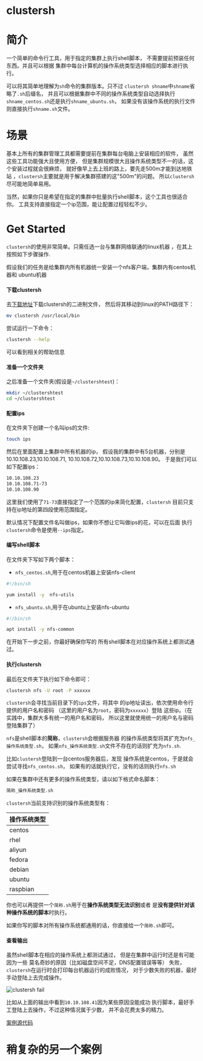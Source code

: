 # clustersh

# 简介

一个简单的命令行工具，用于指定的集群上执行shell脚本，
不需要提前预装任何东西。并且可以根据
集群中每台计算机的操作系统类型选择相应的脚本进行执行。

可以将其简单地理解为`sh`命令的集群版本。只不过
`clustersh shname`中`shname`省略了`.sh`后缀名，
并且可以根据集群中不同的操作系统类型自动选择执行
`shname_centos.sh`还是执行`shname_ubuntu.sh`，
如果没有该操作系统的执行文件则直接执行`shname.sh`文件。

# 场景

基本上所有的集群管理工具都需要提前在集群每台电脑上安装相应的软件，
虽然这些工具功能强大且使用方便，
但是集群规模很大且操作系统类型不一的话，这个安装过程就会很麻烦，
就好像早上去上班的路上，要先走500m才能到达地铁站
，`clustersh`主要就是用于解决集群搭建的这"500m"的问题。
所以`clustersh`尽可能地简单易用。

当然，如果你只是希望在指定的集群中批量执行shell脚本，这个工具也很适合你。
工具支持直接指定一个ip范围，能让配置过程轻松不少。

# Get Started

`clustersh`的使用非常简单。只需任选一台与集群网络联通的linux机器
，在其上按照如下步骤操作.

假设我们的任务是给集群内所有机器统一安装一个nfs客户端，集群内有centos机器和
ubuntu机器

#### 下载clustersh

去[下载地址]()下载clustersh的二进制文件，
然后将其移动到linux的PATH路径下：

```bash
mv clustersh /usr/local/bin
```

尝试运行一下命令：

```bash
clustersh --help
```

可以看到相关的帮助信息


#### 准备一个文件夹

之后准备一个文件夹(假设是`~/clustershtest`)：

```bash
mkdir ~/clustershtest
cd ~/clustershtest
```


#### 配置ips

在文件夹下创建一个名叫ips的文件:

```bash
touch ips
```

然后在里面配置上集群中所有机器的ip，
假设我的集群中有5台机器，分别是10.10.108.23,10.10.108.71,
10.10.108.72,10.10.108.73,10.10.108.90。
于是我们可以如下配置ips：

```bash
10.10.108.23
10.10.108.71-73
10.10.108.90
```

这里我们使用了`71-73`直接指定了一个范围的ip来简化配置，`clustersh`
目前只支持在ip地址的第四段使用范围指定。

默认情况下配置文件名叫做ips，如果你不想让它叫做ips的花，可以在后面
执行`clustersh`命令是使用`--ips`指定。

#### 编写shell脚本

在文件夹下写如下两个脚本：

 - `nfs_centos.sh`,用于在centos机器上安装nfs-client

```bash
#!/bin/sh

yum install -y  nfs-utils
```

 - `nfs_ubuntu.sh`,用于在ubuntu上安装nfs-ubuntu
 
```bash
#!/bin/sh

apt install -y nfs-common
```

在开始下一步之前，你最好确保你写的
所有shell脚本在对应操作系统上都测试通过。

#### 执行clustersh

最后在文件夹下执行如下命令即可：

```bash
clustersh nfs -U root -P xxxxxx
```

`clustersh`会寻找当前目录下的`ips`文件，将其中
的ip地址读出，依次使用命令行提供的用户名和密码
（这里的用户名为`root`，密码为`xxxxxx`）登陆
这些ip。（在实践中，集群大多有统一的用户名和密码，
所以这里就使用统一的用户名与密码登陆集群了）

`nfs`是shell脚本的**简称**，`clustersh`会根据服务器
的操作系统类型将其扩充为`nfs_操作系统类型.sh`，
如果`nfs_操作系统类型.sh`文件不存在的话则扩充为`nfs.sh`.

比如`clustersh`登陆到一台centos服务器后，发现
操作系统是centos，于是就会尝试寻找`nfs_centos.sh`，
如果有的话就执行它，没有的话则执行`nfs.sh`

如果在集群中还有更多的操作系统类型，请以如下格式命名脚本：

```bash
简称_操作系统类型.sh
```

`clustersh`当前支持识别的操作系统类型有：

|操作系统类型|
|----|
|centos|
|rhel|
|aliyun|
|fedora|
|debian|
|ubuntu|
|raspbian|

你也可以再提供一个`简称.sh`用于在**操作系统类型无法识别**或者
是**没有提供针对该种操作系统的脚本**时执行。

如果你写的脚本对所有操作系统都通用的话，你直接给一个`简称.sh`即可。

#### 查看输出

虽然shell脚本在相应的操作系统上都测试通过，
但是在集群中运行时还是有可能因为一些
莫名奇妙的原因（比如磁盘空间不足，DNS配置错误等等）
失败，`clustersh`在运行时会打印每台机器运行的成败情况，
对于少数失败的机器，最好手动登陆上去完成操作。


![clustersh fail](https://user-images.githubusercontent.com/23725000/55680669-3780ff00-594f-11e9-9781-e1859403af9d.png)


比如从上面的输出中看到`10.10.108.41`因为某些原因没能成功
执行脚本，最好手工登陆上去操作，不过这种情况属于少数，
并不会花费太多的精力。


[案例源代码]()


# 稍复杂的另一个案例






